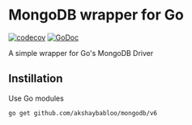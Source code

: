 # MongoDB wrapper for Go

[![codecov](https://codecov.io/gh/akshaybabloo/mongodb/branch/master/graph/badge.svg)](https://codecov.io/gh/akshaybabloo/mongodb)
[![GoDoc](https://godoc.org/github.com/akshaybabloo/mongodb?status.svg)](https://pkg.go.dev/github.com/akshaybabloo/mongodb/v6)

A simple wrapper for Go's MongoDB Driver

## Instillation

Use Go modules

```
go get github.com/akshaybabloo/mongodb/v6
```
